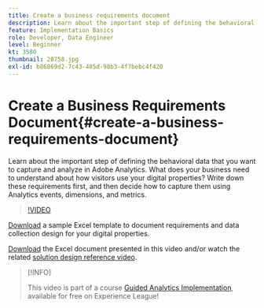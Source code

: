 ```yaml
---
title: Create a business requirements document
description: Learn about the important step of defining the behavioral data that you want to capture and analyze in Adobe Analytics. 
feature: Implementation Basics
role: Developer, Data Engineer
level: Beginner
kt: 3580
thumbnail: 28758.jpg
exl-id: b86869d2-7c43-485d-98b3-4f7bebc4f420
---
```

# Create a Business Requirements Document{#create-a-business-requirements-document}

Learn about the important step of defining the behavioral data that you want to capture and analyze in Adobe Analytics. What does your business need to understand about how visitors use your digital properties? Write down these requirements first, and then decide how to capture them using Analytics events, dimensions, and metrics.

>[!VIDEO](https://video.tv.adobe.com/v/28758/?quality=12&learn=on)

[Download](assets/aa-implementation-playbook.xlsx) a sample Excel template to document requirements and data collection design for your digital properties.

[Download](assets/geometrixx-clothiers-brd-sdr.xlsx) the Excel document presented in this video and/or watch the related [solution design reference video](creating-and-maintaining-an-sdr.md).

>[!INFO]
>
> This video is part of a course [Guided Analytics Implementation](https://experienceleague.adobe.com/?recommended=Analytics-D-1-2019.1), available for free on Experience League!
